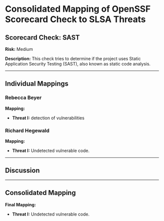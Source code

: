 # Consolidated Mapping of OpenSSF Scorecard Check to SLSA Threats

## Scorecard Check: SAST

**Risk:** Medium

**Description:** This check tries to determine if the project uses Static Application Security Testing (SAST), also known as static code analysis.

---

## Individual Mappings

### Rebecca Beyer

**Mapping:**

- **Threat I:** detection of vulnerabilities

### Richard Hegewald

**Mapping:**

- **Threat I:** Undetected vulnerable code.

---

## Discussion

---

## Consolidated Mapping

**Final Mapping:**

- **Threat I:** Undetected vulnerable code.
